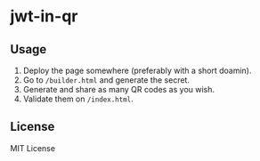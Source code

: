 # jwt-in-qr

## Usage

1. Deploy the page somewhere (preferably with a short doamin).
2. Go to `/builder.html` and generate the secret.
3. Generate and share as many QR codes as you wish.
4. Validate them on `/index.html`.

## License

MIT License